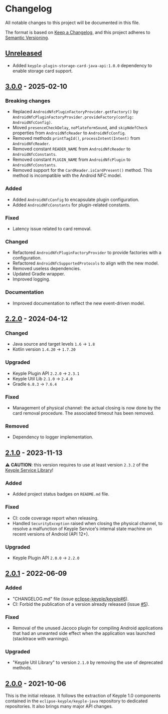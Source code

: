 # Changelog
All notable changes to this project will be documented in this file.

The format is based on [Keep a Changelog](https://keepachangelog.com/en/1.0.0/),
and this project adheres to [Semantic Versioning](https://semver.org/spec/v2.0.0.html).

## [Unreleased]
- Added `keyple-plugin-storage-card-java-api:1.0.0` dependency to enable storage card support. 

## [3.0.0] - 2025-02-10
### Breaking changes
- Replaced `AndroidNfcPluginFactoryProvider.getFactory()` by
  `AndroidNfcPluginFactoryProvider.provideFactory(config: AndroidNfcConfig)`.
- Moved `presenceCheckDelay`, `noPlateformSound`, and `skipNdefCheck` properties from
  `AndroidNfcReader` to `AndroidNfcConfig`.
- Removed methods `printTagId()`, `processIntent(Intent)` from `AndroidNfcReader`.
- Removed constant `READER_NAME` from `AndroidNfcReader` to `AndroidNfcConstants`.
- Removed constant `PLUGIN_NAME` from `AndroidNfcPlugin` to `AndroidNfcConstants`.
- Removed support for the `CardReader.isCardPresent()` method. This method is incompatible with the
  Android NFC model.
### Added
- Added `AndroidNfcConfig` to encapsulate plugin configuration.
- Added `AndroidNfcConstants` for plugin-related constants.
### Fixed
- Latency issue related to card removal.
### Changed
- Refactored `AndroidNfcPluginFactoryProvider` to provide factories with a configuration.
- Refactored `AndroidNfcSupportedProtocols` to align with the new model.
- Removed useless dependencies.
- Updated Gradle wrapper.
- Improved logging.
### Documentation
- Improved documentation to reflect the new event-driven model.

## [2.2.0] - 2024-04-12
### Changed
- Java source and target levels `1.6` -> `1.8`
- Kotlin version `1.4.20` -> `1.7.20`
### Upgraded
- Keyple Plugin API `2.2.0` -> `2.3.1`
- Keyple Util Lib `2.1.0` -> `2.4.0`
- Gradle `6.8.3` -> `7.6.4`
### Fixed
- Management of physical channel: the actual closing is now done by the card removal procedure. The associated timeout
  has been removed.
### Removed
- Dependency to logger implementation.

## [2.1.0] - 2023-11-13
:warning: **CAUTION**: this version requires to use at least version `2.3.2` of the
[Keyple Service Library](https://keyple.org/components-java/core/keyple-service-java-lib/)!
### Added
- Added project status badges on `README.md` file.
### Fixed
- CI: code coverage report when releasing.
- Handled `SecurityException` raised when closing the physical channel, to resolve a malfunction of Keyple Service's 
  internal state machine on recent versions of Android (API 12+).
### Upgraded
- Keyple Plugin API `2.0.0` -> `2.2.0`

## [2.0.1] - 2022-06-09
### Added
- "CHANGELOG.md" file (issue [eclipse-keyple/keyple#6]).
- CI: Forbid the publication of a version already released (issue [#5]).
### Fixed
- Removal of the unused Jacoco plugin for compiling Android applications that had an unwanted side effect when the application was launched (stacktrace with warnings).
### Upgraded
- "Keyple Util Library" to version `2.1.0` by removing the use of deprecated methods.

## [2.0.0] - 2021-10-06
This is the initial release.
It follows the extraction of Keyple 1.0 components contained in the `eclipse-keyple/keyple-java` repository to dedicated repositories.
It also brings many major API changes.

[unreleased]: https://github.com/eclipse-keyple/keyple-plugin-android-nfc-java-lib/compare/3.0.0...HEAD
[3.0.0]: https://github.com/eclipse-keyple/keyple-plugin-android-nfc-java-lib/compare/2.2.0...3.0.0
[2.2.0]: https://github.com/eclipse-keyple/keyple-plugin-android-nfc-java-lib/compare/2.1.0...2.2.0
[2.1.0]: https://github.com/eclipse-keyple/keyple-plugin-android-nfc-java-lib/compare/2.0.1...2.1.0
[2.0.1]: https://github.com/eclipse-keyple/keyple-plugin-android-nfc-java-lib/compare/2.0.0...2.0.1
[2.0.0]: https://github.com/eclipse-keyple/keyple-plugin-android-nfc-java-lib/releases/tag/2.0.0

[#5]: https://github.com/eclipse-keyple/keyple-plugin-android-nfc-java-lib/issues/5

[eclipse-keyple/keyple#6]: https://github.com/eclipse-keyple/keyple/issues/6